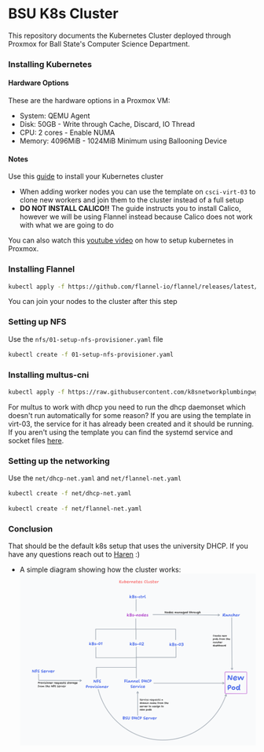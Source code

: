 # BSU K8s Cluster
This repository documents the Kubernetes Cluster deployed through Proxmox for Ball State's Computer Science Department.

### Installing Kubernetes
#### Hardware Options
These are the hardware options in a Proxmox VM:
- System: QEMU Agent
- Disk: 50GB - Write through Cache, Discard, IO Thread
- CPU: 2 cores - Enable NUMA
- Memory: 4096MiB - 1024MiB Minimum using Ballooning Device
#### Notes
Use this [guide](https://www.cherryservers.com/blog/install-kubernetes-ubuntu) to install your Kubernetes cluster
- When adding worker nodes you can use the template on `csci-virt-03` to clone new workers and join them to the cluster instead of a full setup
- **DO NOT INSTALL CALICO!!** The guide instructs you to install Calico, however we will be using Flannel instead because Calico does not work with what we are going to do

You can also watch this [youtube video](https://youtu.be/U1VzcjCB_sY?si=RHmI__HbD92X5xbn) on how to setup kubernetes in Proxmox.

### Installing Flannel
```bash
kubectl apply -f https://github.com/flannel-io/flannel/releases/latest/download/kube-flannel.yml
```
You can join your nodes to the cluster after this step

### Setting up NFS
Use the `nfs/01-setup-nfs-provisioner.yaml` file
```bash
kubectl create -f 01-setup-nfs-provisioner.yaml
```

### Installing multus-cni
```bash
kubectl apply -f https://raw.githubusercontent.com/k8snetworkplumbingwg/multus-cni/master/deployments/multus-daemonset-thick.yml
```
For multus to work with dhcp you need to run the dhcp daemonset which doesn't run automatically for some reason? If you are using the template in virt-03, the service for it has already been created and it should be running. If you aren't using the template you can find the systemd service and socket files [here](https://github.com/containernetworking/plugins/tree/main/plugins/ipam/dhcp/systemd).

### Setting up the networking
Use the `net/dhcp-net.yaml` and `net/flannel-net.yaml`
```bash
kubectl create -f net/dhcp-net.yaml
```
```bash
kubectl create -f net/flannel-net.yaml
```

### Conclusion
That should be the default k8s setup that uses the university DHCP. If you have any questions reach out to [Haren](mailto:haren.eshwaran@bsu.edu) :)

- A simple diagram showing how the cluster works:
![diagram](https://github.com/bsucsadmin/k8s/blob/main/docs/diagram.png?raw=true)
